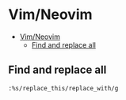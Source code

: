 # Vim/Neovim
<!--ts-->
* [Vim/Neovim](vim.md#vimneovim)
   * [Find and replace all](vim.md#find-and-replace-all)

<!-- Added by: runner, at: Thu Aug  5 09:57:01 UTC 2021 -->

<!--te-->

## Find and replace all
```vim
:%s/replace_this/replace_with/g
```
